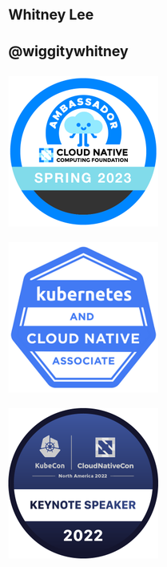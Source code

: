 <!-- .slide: data-background="../img/whitney.jpg"  data-background-size="cover" -->
# Whitney Lee


<!-- .slide: data-background="../img/products/vmware.jpg" data-background-size="contain" -->


<!-- .slide: data-background="../img/products/twitter.png" data-background-size="contain" -->
# @wiggitywhitney


<!-- .slide: class="center" -->

<p style="display:inline-block"><img src="../img/cncf-ambassador.png" style="width:300px;height:300px;"></p> <!-- .element: class="fragment" -->

<p style="display:inline-block"><img src="../img/kcna.png" style="width:300px;height:300px;"></p>

<p style="display:inline-block"><img src="../img/keynote-speaker.png" style="width:300px;height:300px;"></p> <!-- .element: class="fragment" -->

